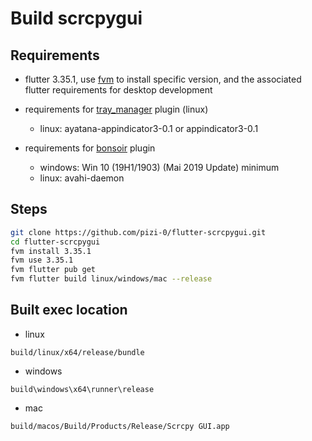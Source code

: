 # Build scrcpygui

## Requirements
- flutter 3.35.1, use [fvm](https://fvm.app/documentation/getting-started/installation) to install specific version, and the associated flutter requirements for desktop development
- requirements for [tray_manager](https://pub.dev/packages/tray_manager#quick-start) plugin (linux)
    - linux: 
    ayatana-appindicator3-0.1 or appindicator3-0.1

- requirements for [bonsoir](https://bonsoir.skyost.eu/docs#installation) plugin
    - windows: Win 10 (19H1/1903) (Mai 2019 Update) minimum
    - linux: avahi-daemon

## Steps

```bash
git clone https://github.com/pizi-0/flutter-scrcpygui.git
cd flutter-scrcpygui
fvm install 3.35.1
fvm use 3.35.1
fvm flutter pub get
fvm flutter build linux/windows/mac --release
```

## Built exec location
- linux
```
build/linux/x64/release/bundle
```
- windows
```
build\windows\x64\runner\release
```
- mac
```
build/macos/Build/Products/Release/Scrcpy GUI.app
```